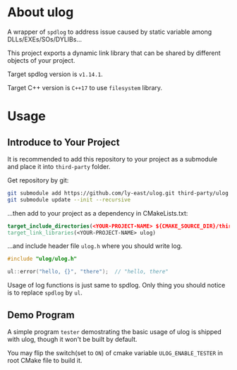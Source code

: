 # About ulog
A wrapper of `spdlog` to address issue caused by static variable among DLLs/EXEs/SOs/DYLIBs...

This project exports a dynamic link library that can be shared by different objects of your project.

Target spdlog version is `v1.14.1`.

Target C++ version is `C++17` to use `filesystem` library.

# Usage

## Introduce to Your Project

It is recommended to add this repository to your project as a submodule and place it into `third-party` folder.

Get repository by git:

``` sh
git submodule add https://github.com/ly-east/ulog.git third-party/ulog
git submodule update --init --recursive
```

...then add to your project as a dependency in CMakeLists.txt:

``` cmake
target_include_directories(<YOUR-PROJECT-NAME> ${CMAKE_SOURCE_DIR}/third-party/ulog/include)
target_link_libraries(<YOUR-PROJECT-NAME> ulog)
```

...and include header file `ulog.h` where you should write log.

``` cpp
#include "ulog/ulog.h"

ul::error("hello, {}", "there");  // "hello, there"
```

Usage of log functions is just same to spdlog. Only thing you should notice is to replace `spdlog` by `ul`.

## Demo Program

A simple program `tester` demostrating the basic usage of ulog is shipped with ulog, though it won't be built by default.

You may flip the switch(set to `ON`) of cmake variable `ULOG_ENABLE_TESTER` in root CMake file to build it.
